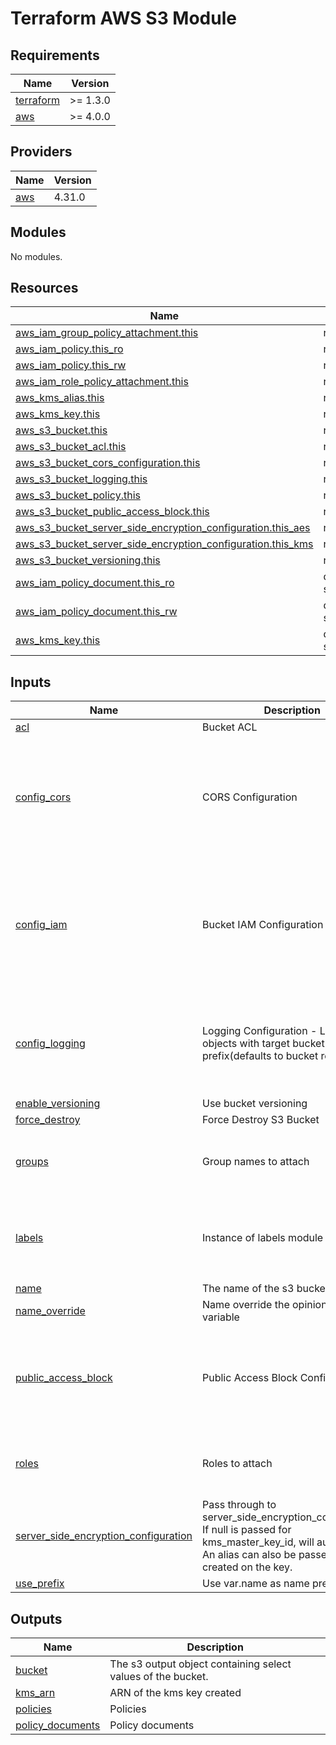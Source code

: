 # Terraform AWS S3 Module

<!-- BEGIN_TF_DOCS -->
## Requirements

| Name | Version |
|------|---------|
| <a name="requirement_terraform"></a> [terraform](#requirement\_terraform) | >= 1.3.0 |
| <a name="requirement_aws"></a> [aws](#requirement\_aws) | >= 4.0.0 |

## Providers

| Name | Version |
|------|---------|
| <a name="provider_aws"></a> [aws](#provider\_aws) | 4.31.0 |

## Modules

No modules.

## Resources

| Name | Type |
|------|------|
| [aws_iam_group_policy_attachment.this](https://registry.terraform.io/providers/hashicorp/aws/latest/docs/resources/iam_group_policy_attachment) | resource |
| [aws_iam_policy.this_ro](https://registry.terraform.io/providers/hashicorp/aws/latest/docs/resources/iam_policy) | resource |
| [aws_iam_policy.this_rw](https://registry.terraform.io/providers/hashicorp/aws/latest/docs/resources/iam_policy) | resource |
| [aws_iam_role_policy_attachment.this](https://registry.terraform.io/providers/hashicorp/aws/latest/docs/resources/iam_role_policy_attachment) | resource |
| [aws_kms_alias.this](https://registry.terraform.io/providers/hashicorp/aws/latest/docs/resources/kms_alias) | resource |
| [aws_kms_key.this](https://registry.terraform.io/providers/hashicorp/aws/latest/docs/resources/kms_key) | resource |
| [aws_s3_bucket.this](https://registry.terraform.io/providers/hashicorp/aws/latest/docs/resources/s3_bucket) | resource |
| [aws_s3_bucket_acl.this](https://registry.terraform.io/providers/hashicorp/aws/latest/docs/resources/s3_bucket_acl) | resource |
| [aws_s3_bucket_cors_configuration.this](https://registry.terraform.io/providers/hashicorp/aws/latest/docs/resources/s3_bucket_cors_configuration) | resource |
| [aws_s3_bucket_logging.this](https://registry.terraform.io/providers/hashicorp/aws/latest/docs/resources/s3_bucket_logging) | resource |
| [aws_s3_bucket_policy.this](https://registry.terraform.io/providers/hashicorp/aws/latest/docs/resources/s3_bucket_policy) | resource |
| [aws_s3_bucket_public_access_block.this](https://registry.terraform.io/providers/hashicorp/aws/latest/docs/resources/s3_bucket_public_access_block) | resource |
| [aws_s3_bucket_server_side_encryption_configuration.this_aes](https://registry.terraform.io/providers/hashicorp/aws/latest/docs/resources/s3_bucket_server_side_encryption_configuration) | resource |
| [aws_s3_bucket_server_side_encryption_configuration.this_kms](https://registry.terraform.io/providers/hashicorp/aws/latest/docs/resources/s3_bucket_server_side_encryption_configuration) | resource |
| [aws_s3_bucket_versioning.this](https://registry.terraform.io/providers/hashicorp/aws/latest/docs/resources/s3_bucket_versioning) | resource |
| [aws_iam_policy_document.this_ro](https://registry.terraform.io/providers/hashicorp/aws/latest/docs/data-sources/iam_policy_document) | data source |
| [aws_iam_policy_document.this_rw](https://registry.terraform.io/providers/hashicorp/aws/latest/docs/data-sources/iam_policy_document) | data source |
| [aws_kms_key.this](https://registry.terraform.io/providers/hashicorp/aws/latest/docs/data-sources/kms_key) | data source |

## Inputs

| Name | Description | Type | Default | Required |
|------|-------------|------|---------|:--------:|
| <a name="input_acl"></a> [acl](#input\_acl) | Bucket ACL | `string` | `"private"` | no |
| <a name="input_config_cors"></a> [config\_cors](#input\_config\_cors) | CORS Configuration | <pre>object({<br>    rules = optional(list(object({<br>      allowed_headers = optional(list(string))<br>      allowed_methods = optional(list(string))<br>      allowed_origins = optional(list(string))<br>      expose_headers  = optional(list(string))<br>    })), [])<br>  })</pre> | `{}` | no |
| <a name="input_config_iam"></a> [config\_iam](#input\_config\_iam) | Bucket IAM Configuration | <pre>object({<br>    enable        = optional(bool, true),<br>    bucket_policy = optional(string, "")<br>    policy_conditions = optional(map(list(object({<br>      test     = string<br>      variable = string<br>      values   = list(string)<br>    }))), {})<br>  })</pre> | <pre>{<br>  "enable": true<br>}</pre> | no |
| <a name="input_config_logging"></a> [config\_logging](#input\_config\_logging) | Logging Configuration - List of objects with target bucket and key prefix(defaults to bucket resource ID) | <pre>object({<br>    enable = optional(bool),<br>    buckets = optional(map(object({<br>      target_bucket = string<br>      target_prefix = optional(string)<br>    })), {})<br>  })</pre> | `{}` | no |
| <a name="input_enable_versioning"></a> [enable\_versioning](#input\_enable\_versioning) | Use bucket versioning | `bool` | `true` | no |
| <a name="input_force_destroy"></a> [force\_destroy](#input\_force\_destroy) | Force Destroy S3 Bucket | `bool` | `false` | no |
| <a name="input_groups"></a> [groups](#input\_groups) | Group names to attach | <pre>map(object({<br>    name = string<br>    mode = optional(string, "ro")<br>  }))</pre> | `{}` | no |
| <a name="input_labels"></a> [labels](#input\_labels) | Instance of labels module | <pre>object(<br>    {<br>      id   = string<br>      tags = any<br>    }<br>  )</pre> | <pre>{<br>  "id": "",<br>  "tags": {}<br>}</pre> | no |
| <a name="input_name"></a> [name](#input\_name) | The name of the s3 bucket | `string` | n/a | yes |
| <a name="input_name_override"></a> [name\_override](#input\_name\_override) | Name override the opinionated name variable | `bool` | `false` | no |
| <a name="input_public_access_block"></a> [public\_access\_block](#input\_public\_access\_block) | Public Access Block Configuration | <pre>object({<br>    block_public_policy     = optional(bool, true)<br>    block_public_acls       = optional(bool, true)<br>    restrict_public_buckets = optional(bool, true)<br>    ignore_public_acls      = optional(bool, true)<br>  })</pre> | `{}` | no |
| <a name="input_roles"></a> [roles](#input\_roles) | Roles to attach | <pre>map(object({<br>    name = string<br>    mode = optional(string, "ro")<br>  }))</pre> | `{}` | no |
| <a name="input_server_side_encryption_configuration"></a> [server\_side\_encryption\_configuration](#input\_server\_side\_encryption\_configuration) | Pass through to server\_side\_encryption\_configuration. If null is passed for kms\_master\_key\_id, will autocreate.<br>  An alias can also be passed to be created on the key. | <pre>object({<br>    type              = string<br>    kms_master_key_id = optional(string)<br>    alias             = optional(string)<br>  })</pre> | <pre>{<br>  "alias": null,<br>  "kms_master_key_id": null,<br>  "type": "aws:kms"<br>}</pre> | no |
| <a name="input_use_prefix"></a> [use\_prefix](#input\_use\_prefix) | Use var.name as name prefix instead | `bool` | `true` | no |

## Outputs

| Name | Description |
|------|-------------|
| <a name="output_bucket"></a> [bucket](#output\_bucket) | The s3 output object containing select values of the bucket. |
| <a name="output_kms_arn"></a> [kms\_arn](#output\_kms\_arn) | ARN of the kms key created |
| <a name="output_policies"></a> [policies](#output\_policies) | Policies |
| <a name="output_policy_documents"></a> [policy\_documents](#output\_policy\_documents) | Policy documents |
<!-- END_TF_DOCS -->
